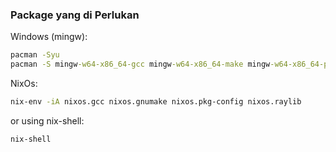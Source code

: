 ### Package yang di Perlukan

Windows (mingw):
```cmd
pacman -Syu
pacman -S mingw-w64-x86_64-gcc mingw-w64-x86_64-make mingw-w64-x86_64-pkg-config mingw-w64-x86_64-raylib
```

NixOs:
```bash
nix-env -iA nixos.gcc nixos.gnumake nixos.pkg-config nixos.raylib
```
or using nix-shell:
```bash
nix-shell
```
